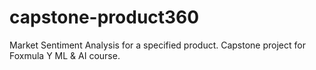 # capstone-product360
Market Sentiment Analysis for a specified product.
Capstone project for Foxmula Y ML &amp; AI course.
